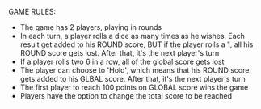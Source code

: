 GAME RULES:

- The game has 2 players, playing in rounds
- In each turn, a player rolls a dice as many times as he wishes. Each result get added to his ROUND score, BUT if the player rolls a 1, all his ROUND score gets lost. After that, it's the next player's turn
- If a player rolls two 6 in a row, all of the global score gets lost
- The player can choose to 'Hold', which means that his ROUND score gets added to his GLBAL score. After that, it's the next player's turn
- The first player to reach 100 points on GLOBAL score wins the game
- Players have the option to change the total score to be reached
